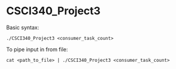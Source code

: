 # CSCI340_Project3
Basic syntax:
```
./CSCI340_Project3 <consumer_task_count>
```
To pipe input in from file:
```
cat <path_to_file> | ./CSCI340_Project3 <consumer_task_count>
```